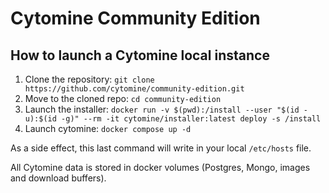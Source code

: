 # Cytomine Community Edition 



## How to launch a Cytomine local instance

1. Clone the repository: `git clone https://github.com/cytomine/community-edition.git`
2. Move to the cloned repo: `cd community-edition`
3. Launch the installer: `docker run -v $(pwd):/install --user "$(id -u):$(id -g)" --rm -it cytomine/installer:latest deploy -s /install`
4. Launch cytomine: `docker compose up -d`

As a side effect, this last command will write in your local `/etc/hosts` file.

All Cytomine data is stored in docker volumes (Postgres, Mongo, images and download buffers).